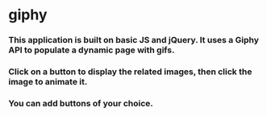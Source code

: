 # giphy

### This application is built on basic JS and jQuery. It uses a Giphy API to populate a dynamic page with gifs.

### Click on a button to display the related images, then click the image to animate it.
### You can add buttons of your choice.
